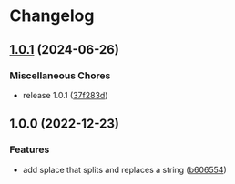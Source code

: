 # Changelog

## [1.0.1](https://github.com/remarkablemark/splace/compare/v1.0.0...v1.0.1) (2024-06-26)

### Miscellaneous Chores

- release 1.0.1 ([37f283d](https://github.com/remarkablemark/splace/commit/37f283d3c9c70c881ef819df3225623f250c56fe))

## 1.0.0 (2022-12-23)

### Features

- add splace that splits and replaces a string ([b606554](https://github.com/remarkablemark/splace/commit/b606554b10bbf4965bfbdd634f6a6b5e63fd51b6))
